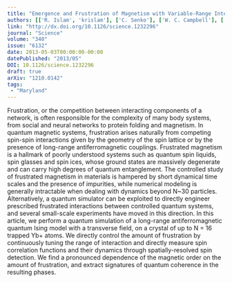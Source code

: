 ```yaml
---
title: "Emergence and Frustration of Magnetism with Variable-Range Interactions in a Quantum Simulator"
authors: [['R. Islam', 'krislam'], ['C. Senko'], ['W. C. Campbell'], ['S. Korenblit'], ['J. Smith'], ['A. Lee'], ['E. E. Edwards'], ['C. C. J. Wang'], ['J. K. Freericks'], ['C. Monroe']]
link: "http://dx.doi.org/10.1126/science.1232296"
journal: "Science"
volume: "340"
issue: "6132"
date: 2013-05-03T00:00:00-00:00
datePublished: "2013/05"
DOI: 10.1126/science.1232296
draft: true
arXiv: "1210.0142"
tags:
 - "Maryland"
---
```



Frustration, or the competition between interacting components of a network,
is often responsible for the complexity of many body systems, from social and
neural networks to protein folding and magnetism. In quantum magnetic systems,
frustration arises naturally from competing spin-spin interactions given by the
geometry of the spin lattice or by the presence of long-range antiferromagnetic
couplings. Frustrated magnetism is a hallmark of poorly understood systems such
as quantum spin liquids, spin glasses and spin ices, whose ground states are
massively degenerate and can carry high degrees of quantum entanglement. The
controlled study of frustrated magnetism in materials is hampered by short
dynamical time scales and the presence of impurities, while numerical modeling
is generally intractable when dealing with dynamics beyond N~30 particles.
Alternatively, a quantum simulator can be exploited to directly engineer
prescribed frustrated interactions between controlled quantum systems, and
several small-scale experiments have moved in this direction. In this article,
we perform a quantum simulation of a long-range antiferromagnetic quantum Ising
model with a transverse field, on a crystal of up to N = 16 trapped Yb+ atoms.
We directly control the amount of frustration by continuously tuning the range
of interaction and directly measure spin correlation functions and their
dynamics through spatially-resolved spin detection. We find a pronounced
dependence of the magnetic order on the amount of frustration, and extract
signatures of quantum coherence in the resulting phases.
